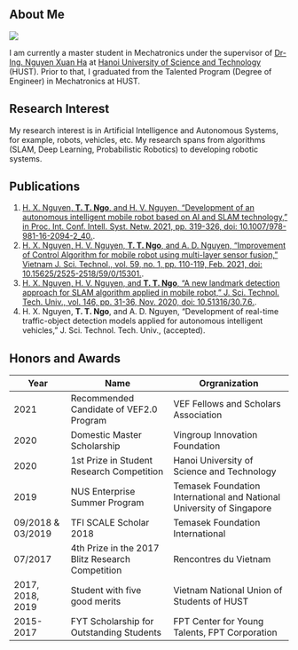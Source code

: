 ## About Me

<img class="profile-picture" src="TungNgo-ava.jpg">

I am currently a master student in Mechatronics under the supervisor of [Dr-Ing. Nguyen Xuan Ha](https://sme.hust.edu.vn/can-bo/ts-nguyen-xuan-ha.html) at [Hanoi University of Science and Technology](https://en.hust.edu.vn/home) (HUST).  Prior to that, I graduated from the Talented Program (Degree of Engineer) in Mechatronics at HUST.

## Research Interest

My research interest is in Artificial Intelligence and Autonomous Systems, for example, robots, vehicles, etc. My research spans from algorithms (SLAM, Deep Learning, Probabilistic Robotics) to developing robotic systems. 

## Publications

1. [H. X. Nguyen, **T. T. Ngo**, and H. V. Nguyen, “Development of an autonomous intelligent mobile robot based on AI and SLAM technology,” in Proc. Int. Conf. Intell. Syst. Netw. 2021, pp. 319-326, doi: 10.1007/978-981-16-2094-2_40.](https://link.springer.com/chapter/10.1007/978-981-16-2094-2_40).
2. [H. X. Nguyen, H. V. Nguyen, **T. T. Ngo**, and A. D. Nguyen, “Improvement of Control Algorithm for mobile robot using multi-layer sensor fusion,” Vietnam J. Sci. Technol., vol. 59, no. 1, pp. 110-119, Feb. 2021, doi: 10.15625/2525-2518/59/0/15301.](https://vjs.ac.vn/index.php/jst/article/view/15301).
3. [H. X. Nguyen, H. V. Nguyen, and **T. T. Ngo**, “A new landmark detection approach for SLAM algorithm applied in mobile robot,” J. Sci. Technol. Tech. Univ., vol. 146, pp. 31-36, Nov. 2020, doi: 10.51316/30.7.6.](https://jst.hust.edu.vn/journals/30.7.6).
4. H. X. Nguyen, **T. T. Ngo**, and A. D. Nguyen, “Development of real-time traffic-object detection models applied for autonomous intelligent vehicles,” J. Sci. Technol. Tech. Univ., (accepted).



## Honors and Awards

Year | Name | Orgranization
-----|-------|--------
2021 | Recommended Candidate of VEF2.0 Program  | VEF Fellows and Scholars Association
2020 | Domestic Master Scholarship | Vingroup Innovation Foundation
2020 | 1st Prize in Student Research Competition | Hanoi University of Science and Technology
2019 | NUS Enterprise Summer Program | Temasek Foundation International and National University of Singapore
09/2018 & 03/2019 | TFI SCALE Scholar 2018 | Temasek Foundation International
07/2017 | 4th Prize in the 2017 Blitz Research Competition | Rencontres du Vietnam
2017, 2018, 2019 | Student with five good merits | Vietnam National Union of Students of HUST
2015-2017 | FYT Scholarship for Outstanding Students | FPT Center for Young Talents, FPT Corporation

